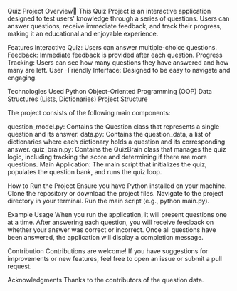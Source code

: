 Quiz Project
Overview🤔
This Quiz Project is an interactive application designed to test users' knowledge through a series of questions. Users can answer questions, receive immediate feedback, and track their progress, making it an educational and enjoyable experience.

Features
Interactive Quiz: Users can answer multiple-choice questions.
Feedback: Immediate feedback is provided after each question.
Progress Tracking: Users can see how many questions they have answered and how many are left.
User -Friendly Interface: Designed to be easy to navigate and engaging.


Technologies Used
Python
Object-Oriented Programming (OOP)
Data Structures (Lists, Dictionaries)
Project Structure


The project consists of the following main components:

question_model.py: Contains the Question class that represents a single question and its answer.
data.py: Contains the question_data, a list of dictionaries where each dictionary holds a question and its corresponding answer.
quiz_brain.py: Contains the QuizBrain class that manages the quiz logic, including tracking the score and determining if there are more questions.
Main Application: The main script that initializes the quiz, populates the question bank, and runs the quiz loop.


How to Run the Project
Ensure you have Python installed on your machine.
Clone the repository or download the project files.
Navigate to the project directory in your terminal.
Run the main script (e.g., python main.py).


Example Usage
When you run the application, it will present questions one at a time. After answering each question, you will receive feedback on whether your answer was correct or incorrect. Once all questions have been answered, the application will display a completion message.

Contribution
Contributions are welcome! If you have suggestions for improvements or new features, feel free to open an issue or submit a pull request.

Acknowledgments
Thanks to the contributors of the question data.
